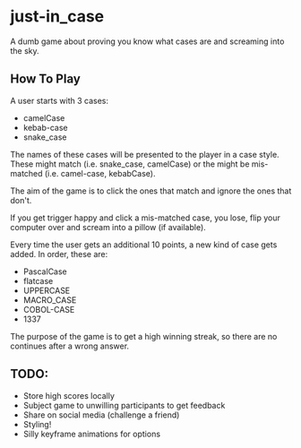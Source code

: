 # just-in_case

A dumb game about proving you know what cases are and screaming into the sky.

## How To Play

A user starts with 3 cases:

- camelCase
- kebab-case
- snake_case

The names of these cases will be presented to the player in a case style. These might match (i.e. snake_case, camelCase) or the might be mis-matched (i.e. camel-case, kebabCase).

The aim of the game is to click the ones that match and ignore the ones that don't.

If you get trigger happy and click a mis-matched case, you lose, flip your computer over and scream into a pillow (if available).

Every time the user gets an additional 10 points, a new kind of case gets added. In order, these are:

- PascalCase
- flatcase
- UPPERCASE
- MACRO_CASE
- COBOL-CASE
- 1337

The purpose of the game is to get a high winning streak, so there are no continues after a wrong answer.

## TODO:

- Store high scores locally
- Subject game to unwilling participants to get feedback
- Share on social media (challenge a friend)
- Styling!
- Silly keyframe animations for options
